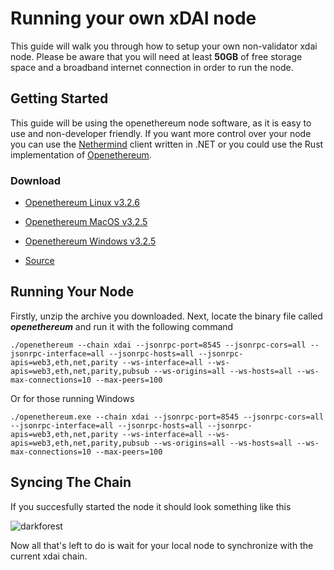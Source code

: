 # Running your own xDAI node

This guide will walk you through how to setup your own non-validator xdai node. Please be aware that you will need at least **50GB** of free storage space and a broadband internet connection in order to run the node.  

## Getting Started

This guide will be using the openethereum node software, as it is easy to use and non-developer friendly. If you want more control over your node you can use the [Nethermind](https://www.xdaichain.com/for-developers/install-xdai-client/nethermind) client written in .NET or you could use the Rust implementation of [Openethereum](https://www.xdaichain.com/for-developers/install-xdai-client/parity).

### Download

- [Openethereum Linux v3.2.6](https://github.com/openethereum/openethereum/releases/download/v3.2.6/openethereum-linux-v3.2.6.zip)

- [Openethereum MacOS v3.2.5](https://github.com/openethereum/openethereum/releases/download/v3.2.5/openethereum-macos-v3.2.5.zip)

- [Openethereum Windows v3.2.5](https://github.com/openethereum/openethereum/releases/download/v3.2.5/openethereum-windows-v3.2.5.zip)

- [Source](https://github.com/openethereum/openethereum/archive/refs/tags/v3.2.5.zip)


## Running Your Node

Firstly, unzip the archive you downloaded. Next, locate the binary file called ***openethereum*** and run it with the following command

```
./openethereum --chain xdai --jsonrpc-port=8545 --jsonrpc-cors=all --jsonrpc-interface=all --jsonrpc-hosts=all --jsonrpc-apis=web3,eth,net,parity --ws-interface=all --ws-apis=web3,eth,net,parity,pubsub --ws-origins=all --ws-hosts=all --ws-max-connections=10 --max-peers=100
```

Or for those running Windows

```
./openethereum.exe --chain xdai --jsonrpc-port=8545 --jsonrpc-cors=all --jsonrpc-interface=all --jsonrpc-hosts=all --jsonrpc-apis=web3,eth,net,parity --ws-interface=all --ws-apis=web3,eth,net,parity,pubsub --ws-origins=all --ws-hosts=all --ws-max-connections=10 --max-peers=100
```

## Syncing The Chain

If you succesfully started the node it should look something like this 

![darkforest](https://user-images.githubusercontent.com/42391793/122550961-59cc3800-d002-11eb-9aec-ce2a32eb5749.png)

Now all that's left to do is wait for your local node to synchronize with the current xdai chain. 
